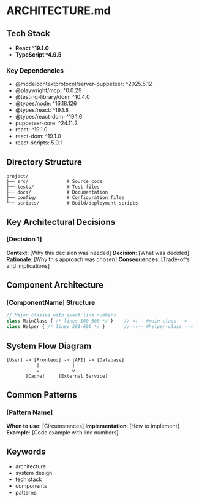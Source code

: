 # ARCHITECTURE.md

## Tech Stack

- **React ^19.1.0**
- **TypeScript ^4.9.5**

### Key Dependencies
- @modelcontextprotocol/server-puppeteer: ^2025.5.12
- @playwright/mcp: ^0.0.29
- @testing-library/dom: ^10.4.0
- @types/node: ^16.18.126
- @types/react: ^19.1.8
- @types/react-dom: ^19.1.6
- puppeteer-core: ^24.11.2
- react: ^19.1.0
- react-dom: ^19.1.0
- react-scripts: 5.0.1

## Directory Structure
```
project/
├── src/              # Source code
├── tests/            # Test files
├── docs/             # Documentation
├── config/           # Configuration files
└── scripts/          # Build/deployment scripts
```

## Key Architectural Decisions

### [Decision 1]
**Context**: [Why this decision was needed]
**Decision**: [What was decided]
**Rationale**: [Why this approach was chosen]
**Consequences**: [Trade-offs and implications]

## Component Architecture

### [ComponentName] Structure <!-- #component-anchor -->
```typescript
// Major classes with exact line numbers
class MainClass { /* lines 100-500 */ }    // <!-- #main-class -->
class Helper { /* lines 501-600 */ }       // <!-- #helper-class -->
```

## System Flow Diagram
```
[User] -> [Frontend] -> [API] -> [Database]
           |            |
           v            v
       [Cache]     [External Service]
```

## Common Patterns

### [Pattern Name]
**When to use**: [Circumstances]
**Implementation**: [How to implement]
**Example**: [Code example with line numbers]

## Keywords <!-- #keywords -->
- architecture
- system design
- tech stack
- components
- patterns